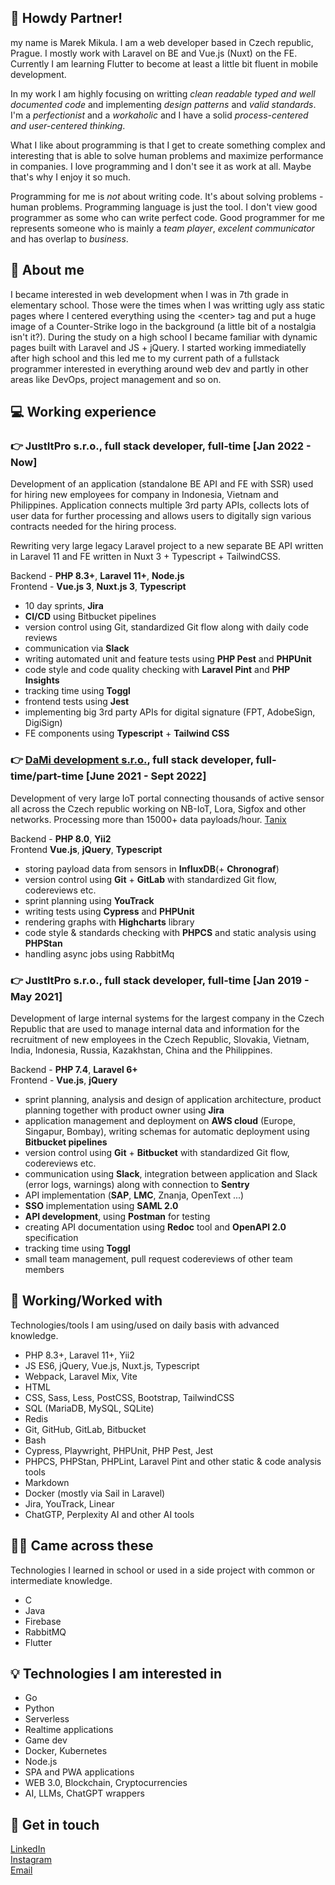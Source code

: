 ## 🤠 Howdy Partner!

my name is Marek Mikula. I am a web developer based in Czech republic, Prague. I mostly work with Laravel on BE and Vue.js (Nuxt) on the FE. Currently I am learning Flutter to become at least a little bit fluent in mobile development.

In my work I am highly focusing on writting *clean readable typed and well documented code* and implementing *design patterns* and *valid standards*. I'm a *perfectionist* and a *workaholic* and I have a solid *process-centered and user-centered thinking*.

What I like about programming is that I get to create something complex and interesting that is able to solve human problems and maximize performance in companies. I love programming and I don't see it as work at all. Maybe that's why I enjoy it so much.

Programming for me is *not* about writing code. It's about solving problems - human problems. Programming language is just the tool. I don't view good programmer as some who can write perfect code. Good programmer for me represents someone who is mainly a *team player*, *excelent communicator* and has overlap to *business*.

## 🧙 About me

I became interested in web development when I was in 7th grade in elementary school. Those were the times when I was writting ugly ass static pages where I centered everything using the \<center\> tag and put a huge image of a Counter-Strike logo in the background (a little bit of a nostalgia isn't it?). During the study on a high school I became familiar with dynamic pages built with Laravel and JS + jQuery. I started working immediatelly after high school and this led me to my current path of a fullstack programmer interested in everything around web dev and partly in other areas like DevOps, project management and so on.

## 💻 Working experience

### 👉 JustItPro s.r.o., full stack developer, full-time \[Jan 2022 - Now\]

Development of an application (standalone BE API and FE with SSR) used for hiring new employees for company in Indonesia, Vietnam and Philippines. Application connects multiple 3rd party APIs, collects lots of user data for further processing and allows users to digitally sign various contracts needed for the hiring process.

Rewriting very large legacy Laravel project to a new separate BE API written in Laravel 11 and FE written in Nuxt 3 + Typescript + TailwindCSS.

Backend - **PHP 8.3+**, **Laravel 11+**, **Node.js**<br>
Frontend - **Vue.js 3**, **Nuxt.js 3**, **Typescript**

- 10 day sprints, **Jira**
- **CI/CD** using Bitbucket pipelines
- version control using Git, standardized Git flow along with daily code reviews
- communication via **Slack**
- writing automated unit and feature tests using **PHP Pest** and **PHPUnit**
- code style and code quality checking with **Laravel Pint** and **PHP Insights**
- tracking time using **Toggl**
- frontend tests using **Jest**
- implementing big 3rd party APIs for digital signature (FPT, AdobeSign, DigiSign)
- FE components using **Typescript** + **Tailwind CSS**

### 👉 [DaMi development s.r.o.](https://www.damidev.com/), full stack developer, full-time/part-time \[June 2021 - Sept 2022\]

Development of very large IoT portal connecting thousands of active sensor all across the Czech republic working on NB-IoT, Lora, Sigfox and other networks. Processing more than 15000+ data payloads/hour. [Tanix](https://tanix.cz/)

Backend - **PHP 8.0**, **Yii2**<br>
Frontend **Vue.js**, **jQuery**, **Typescript**

- storing payload data from sensors in **InfluxDB**(+ **Chronograf**)
- version control using **Git** + **GitLab** with standardized Git flow, codereviews etc.
- sprint planning using **YouTrack**
- writing tests using **Cypress** and **PHPUnit**
- rendering graphs with **Highcharts** library
- code style & standards checking with **PHPCS** and static analysis using **PHPStan**
- handling async jobs using RabbitMq

### 👉 JustItPro s.r.o., full stack developer, full-time \[Jan 2019 - May 2021\]

Development of large internal systems for the largest company in the Czech Republic that are used to manage internal data and information for the recruitment of new employees in the Czech Republic, Slovakia, Vietnam, India, Indonesia, Russia, Kazakhstan, China and the Philippines.

Backend - **PHP 7.4**, **Laravel 6+**<br>
Frontend - **Vue.js**, **jQuery**

- sprint planning, analysis and design of application architecture, product planning together with product owner using **Jira**
- application management and deployment on **AWS cloud** (Europe, Singapur, Bombay), writing schemas for automatic deployment using **Bitbucket pipelines**
- version control using **Git** + **Bitbucket** with standardized Git flow, codereviews etc.
- communication using **Slack**, integration between application and Slack (error logs, warnings) along with connection to **Sentry**
- API implementation (**SAP**, **LMC**, Znanja, OpenText ...)
- **SSO** implementation using **SAML 2.0**
- **API development**, using **Postman** for testing
- creating API documentation using **Redoc** tool and **OpenAPI 2.0** specification
- tracking time using **Toggl**
- small team management, pull request codereviews of other team members

## 💪 Working/Worked with

Technologies/tools I am using/used on daily basis with advanced knowledge.
  
- PHP 8.3+, Laravel 11+, Yii2
- JS ES6, jQuery, Vue.js, Nuxt.js, Typescript
- Webpack, Laravel Mix, Vite
- HTML
- CSS, Sass, Less, PostCSS, Bootstrap, TailwindCSS
- SQL (MariaDB, MySQL, SQLite)
- Redis
- Git, GitHub, GitLab, Bitbucket
- Bash
- Cypress, Playwright, PHPUnit, PHP Pest, Jest
- PHPCS, PHPStan, PHPLint, Laravel Pint and other static & code analysis tools
- Markdown
- Docker (mostly via Sail in Laravel)
- Jira, YouTrack, Linear
- ChatGTP, Perplexity AI and other AI tools

## 👨‍🦯 Came across these

Technologies I learned in school or used in a side project with common or intermediate knowledge.
  
- C
- Java
- Firebase
- RabbitMQ
- Flutter

## 💡 Technologies I am interested in

- Go
- Python
- Serverless
- Realtime applications
- Game dev
- Docker, Kubernetes
- Node.js
- SPA and PWA applications
- WEB 3.0, Blockchain, Cryptocurrencies
- AI, LLMs, ChatGPT wrappers

## 📩 Get in touch

[LinkedIn](https://www.linkedin.com/in/marek-mikula/)<br/>
[Instagram](https://www.instagram.com/susboycore/)<br/>
[Email](mailto:marek.mikula01@gmail.com)
